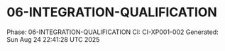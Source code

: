 # 06-INTEGRATION-QUALIFICATION
Phase: 06-INTEGRATION-QUALIFICATION
CI: CI-XP001-002
Generated: Sun Aug 24 22:41:28 UTC 2025
